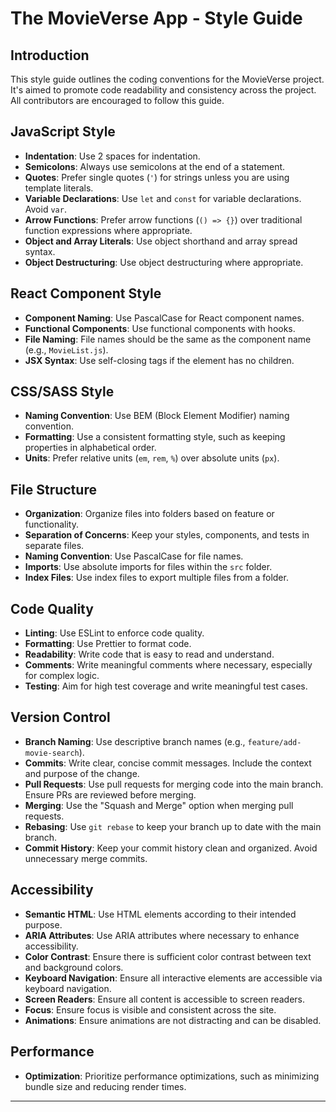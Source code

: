# The MovieVerse App - Style Guide

## Introduction

This style guide outlines the coding conventions for the MovieVerse project. It's aimed to promote code readability and consistency across the project. All contributors are encouraged to follow this guide.

## JavaScript Style

- **Indentation**: Use 2 spaces for indentation.
- **Semicolons**: Always use semicolons at the end of a statement.
- **Quotes**: Prefer single quotes (`'`) for strings unless you are using template literals.
- **Variable Declarations**: Use `let` and `const` for variable declarations. Avoid `var`.
- **Arrow Functions**: Prefer arrow functions (`() => {}`) over traditional function expressions where appropriate.
- **Object and Array Literals**: Use object shorthand and array spread syntax.
- **Object Destructuring**: Use object destructuring where appropriate.

## React Component Style

- **Component Naming**: Use PascalCase for React component names.
- **Functional Components**: Use functional components with hooks.
- **File Naming**: File names should be the same as the component name (e.g., `MovieList.js`).
- **JSX Syntax**: Use self-closing tags if the element has no children.

## CSS/SASS Style

- **Naming Convention**: Use BEM (Block Element Modifier) naming convention.
- **Formatting**: Use a consistent formatting style, such as keeping properties in alphabetical order.
- **Units**: Prefer relative units (`em`, `rem`, `%`) over absolute units (`px`).

## File Structure

- **Organization**: Organize files into folders based on feature or functionality.
- **Separation of Concerns**: Keep your styles, components, and tests in separate files.
- **Naming Convention**: Use PascalCase for file names.
- **Imports**: Use absolute imports for files within the `src` folder.
- **Index Files**: Use index files to export multiple files from a folder.

## Code Quality

- **Linting**: Use ESLint to enforce code quality.
- **Formatting**: Use Prettier to format code.
- **Readability**: Write code that is easy to read and understand.
- **Comments**: Write meaningful comments where necessary, especially for complex logic.
- **Testing**: Aim for high test coverage and write meaningful test cases.

## Version Control

- **Branch Naming**: Use descriptive branch names (e.g., `feature/add-movie-search`).
- **Commits**: Write clear, concise commit messages. Include the context and purpose of the change.
- **Pull Requests**: Use pull requests for merging code into the main branch. Ensure PRs are reviewed before merging.
- **Merging**: Use the "Squash and Merge" option when merging pull requests.
- **Rebasing**: Use `git rebase` to keep your branch up to date with the main branch.
- **Commit History**: Keep your commit history clean and organized. Avoid unnecessary merge commits.

## Accessibility

- **Semantic HTML**: Use HTML elements according to their intended purpose.
- **ARIA Attributes**: Use ARIA attributes where necessary to enhance accessibility.
- **Color Contrast**: Ensure there is sufficient color contrast between text and background colors.
- **Keyboard Navigation**: Ensure all interactive elements are accessible via keyboard navigation.
- **Screen Readers**: Ensure all content is accessible to screen readers.
- **Focus**: Ensure focus is visible and consistent across the site.
- **Animations**: Ensure animations are not distracting and can be disabled.

## Performance

- **Optimization**: Prioritize performance optimizations, such as minimizing bundle size and reducing render times.

---
